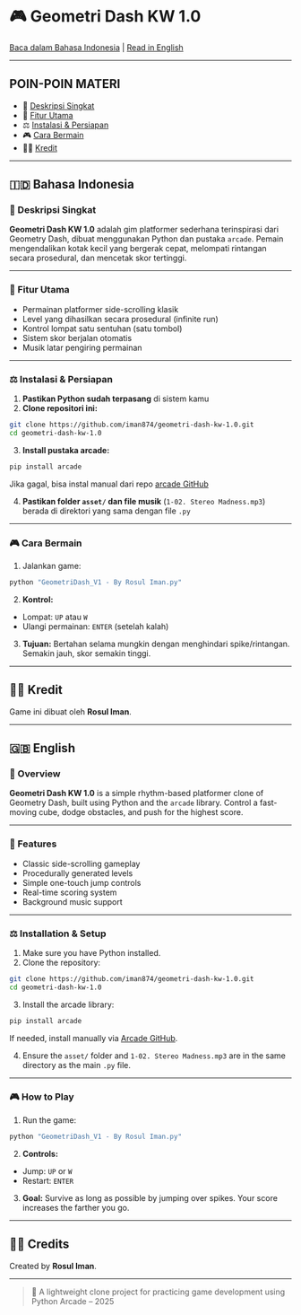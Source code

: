 # 🎮 Geometri Dash KW 1.0

[Baca dalam Bahasa Indonesia](#bahasa-indonesia) | [Read in English](#english)

---

## POIN-POIN MATERI

* 📜 [Deskripsi Singkat](#deskripsi-singkat)
* 🧰 [Fitur Utama](#fitur-utama)
* ⚖️ [Instalasi & Persiapan](#instalasi--persiapan)
* 🎮 [Cara Bermain](#cara-bermain)
* 👨‍💼 [Kredit](#kredit)

---

<a name="bahasa-indonesia"></a>

## 🇮🇩 Bahasa Indonesia

<a name="deskripsi-singkat"></a>

### 📜 Deskripsi Singkat

**Geometri Dash KW 1.0** adalah gim platformer sederhana terinspirasi dari Geometry Dash, dibuat menggunakan Python dan pustaka `arcade`. Pemain mengendalikan kotak kecil yang bergerak cepat, melompati rintangan secara prosedural, dan mencetak skor tertinggi.

---

<a name="fitur-utama"></a>

### 🧰 Fitur Utama

* Permainan platformer side-scrolling klasik
* Level yang dihasilkan secara prosedural (infinite run)
* Kontrol lompat satu sentuhan (satu tombol)
* Sistem skor berjalan otomatis
* Musik latar pengiring permainan

---

<a name="instalasi--persiapan"></a>

### ⚖️ Instalasi & Persiapan

1. **Pastikan Python sudah terpasang** di sistem kamu
2. **Clone repositori ini:**

```bash
git clone https://github.com/iman874/geometri-dash-kw-1.0.git
cd geometri-dash-kw-1.0
```

3. **Install pustaka arcade:**

```bash
pip install arcade
```

Jika gagal, bisa instal manual dari repo [arcade GitHub](https://github.com/pythonarcade/arcade)

4. **Pastikan folder `asset/` dan file musik** (`1-02. Stereo Madness.mp3`) berada di direktori yang sama dengan file `.py`

---

<a name="cara-bermain"></a>

### 🎮 Cara Bermain

1. Jalankan game:

```bash
python "GeometriDash_V1 - By Rosul Iman.py"
```

2. **Kontrol:**

* Lompat: `UP` atau `W`
* Ulangi permainan: `ENTER` (setelah kalah)

3. **Tujuan:** Bertahan selama mungkin dengan menghindari spike/rintangan. Semakin jauh, skor semakin tinggi.

---

<a name="kredit"></a>

## 👨‍💼 Kredit

Game ini dibuat oleh **Rosul Iman**.

---

<a name="english"></a>

## 🇬🇧 English

<a name="deskripsi-singkat"></a>

### 📜 Overview

**Geometri Dash KW 1.0** is a simple rhythm-based platformer clone of Geometry Dash, built using Python and the `arcade` library. Control a fast-moving cube, dodge obstacles, and push for the highest score.

---

<a name="fitur-utama"></a>

### 🧰 Features

* Classic side-scrolling gameplay
* Procedurally generated levels
* Simple one-touch jump controls
* Real-time scoring system
* Background music support

---

<a name="instalasi--persiapan"></a>

### ⚖️ Installation & Setup

1. Make sure you have Python installed.
2. Clone the repository:

```bash
git clone https://github.com/iman874/geometri-dash-kw-1.0.git
cd geometri-dash-kw-1.0
```

3. Install the arcade library:

```bash
pip install arcade
```

If needed, install manually via [Arcade GitHub](https://github.com/pythonarcade/arcade).

4. Ensure the `asset/` folder and `1-02. Stereo Madness.mp3` are in the same directory as the main `.py` file.

---

<a name="cara-bermain"></a>

### 🎮 How to Play

1. Run the game:

```bash
python "GeometriDash_V1 - By Rosul Iman.py"
```

2. **Controls:**

* Jump: `UP` or `W`
* Restart: `ENTER`

3. **Goal:** Survive as long as possible by jumping over spikes. Your score increases the farther you go.

---

<a name="kredit"></a>

## 👨‍💼 Credits

Created by **Rosul Iman**.

---

> 🌟 A lightweight clone project for practicing game development using Python Arcade – 2025
